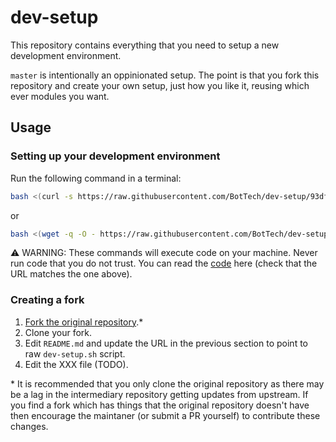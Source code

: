 # dev-setup

This repository contains everything that you need to setup a new development environment.

`master` is intentionally an oppinionated setup. The point is that you fork this repository and create your own setup, just how you like it, reusing which ever modules you want.

## Usage

### Setting up your development environment

Run the following command in a terminal:
```bash
bash <(curl -s https://raw.githubusercontent.com/BotTech/dev-setup/93df30a8318d0606a797990fa9ae9a67ca743359/dev-setup.sh)
```
or
```bash
bash <(wget -q -O - https://raw.githubusercontent.com/BotTech/dev-setup/93df30a8318d0606a797990fa9ae9a67ca743359/dev-setup.sh)
```

⚠️ WARNING: These commands will execute code on your machine. Never run code that you do not trust. You can read the [code](https://raw.githubusercontent.com/BotTech/dev-setup/93df30a8318d0606a797990fa9ae9a67ca743359/dev-setup.sh) here (check that the URL matches the one above).

### Creating a fork

1. [Fork the original repository](fork-do-not-change-this).*
1. Clone your fork.
1. Edit `README.md` and update the URL in the previous section to point to raw `dev-setup.sh` script.
1. Edit the XXX file (TODO).

\* It is recommended that you only clone the original repository as there may be a lag in the intermediary repository getting updates from upstream. If you find a fork which has things that the original repository doesn't have then encourage the maintaner (or submit a PR yourself) to contribute these changes.

[fork-do-not-change-this]: https://github.com/BotTech/dev-setup/fork

